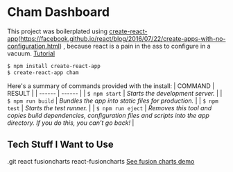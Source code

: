 # Cham Dashboard
This project was boilerplated using [create-react-app](https://github.com/facebookincubator/create-react-app)(https://facebook.github.io/react/blog/2016/07/22/create-apps-with-no-configuration.html) , because react is a pain in the ass to configure in a vacuum.  [Tutorial](https://facebook.github.io/react/blog/2016/07/22/create-apps-with-no-configuration.html)

```sh
$ npm install create-react-app 
$ create-react-app cham
```


Here's a summary of commands provided with the install:
| COMMAND | RESULT |
| ------ | ------ |
| ``` $ npm start ``` | _Starts the development server._ |
| ``` $ npm run build ``` | _Bundles the app into static files for production._ |
| ``` $ npm test ``` | _Starts the test runner._ |
| ``` $ npm run eject ``` | _Removes this tool and copies build dependencies, configuration files and scripts into the app directory. If you do this, you can’t go back!_ |

## Tech Stuff I Want to Use

.git
react
fusioncharts
react-fusioncharts 
[See fusion charts demo](http://www.fusioncharts.com/react-charts/#/demos/ex3)

